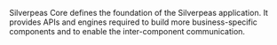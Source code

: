 Silverpeas Core defines the foundation of the Silverpeas application. It provides APIs and engines required to build more business-specific components and to enable the inter-component communication.


